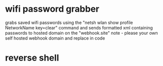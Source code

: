 # wifi password grabber 
grabs saved wifi passwords using the "netsh wlan show profile NetworkName key=clear" command and sends formatted xml containing passwords to hosted domain on the "webhook.site"
note - please your own self hosted webhook domain and replace in code
# reverse shell 
